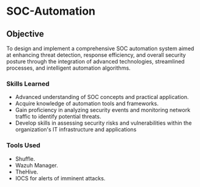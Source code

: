 # SOC-Automation

## Objective
To design and implement a comprehensive SOC automation system aimed at enhancing threat detection, response efficiency, and overall security posture through the integration of advanced technologies, streamlined processes, and intelligent automation algorithms.

### Skills Learned

- Advanced understanding of SOC concepts and practical application.
- Acquire knowledge of automation tools and frameworks.
- Gain proficiency in analyzing security events and monitoring network traffic to identify potential threats.
- Develop skills in assessing security risks and vulnerabilities within the organization's IT infrastructure and applications

### Tools Used

- Shuffle.
- Wazuh Manager.
- TheHive.
- IOCS for alerts of imminent attacks.


